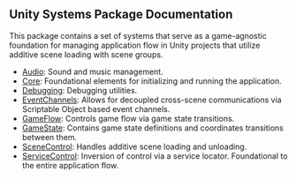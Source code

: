 ## Unity Systems Package Documentation

This package contains a set of systems that serve as a game-agnostic foundation for managing application flow in Unity projects that utilize additive scene loading with scene groups.

- [Audio](./Audio.md): Sound and music management.
- [Core](./Core.md): Foundational elements for initializing and running the application.
- [Debugging](./Debugging.md): Debugging utilities.
- [EventChannels](./EventChannels.md): Allows for decoupled cross-scene communications via Scriptable Object based event channels.
- [GameFlow](./GameFlow.md): Controls game flow via game state transitions.
- [GameState](./GameState.md): Contains game state definitions and coordinates transitions between them.
- [SceneControl](./SceneControl.md): Handles additive scene loading and unloading.
- [ServiceControl](./ServiceControl.md): Inversion of control via a service locator. Foundational to the entire application flow.

